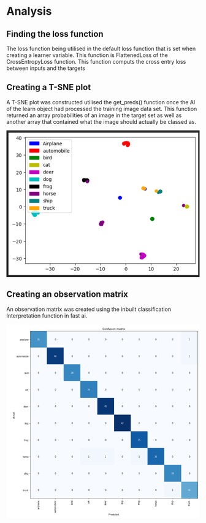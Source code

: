 # Analysis

## Finding the loss function
The loss function being utilised in the default loss function that is set when creating a learner variable. This function is FlattenedLoss of the CrossEntropyLoss function. This function computs the cross entry loss between inputs and the targets

## Creating a T-SNE plot
A T-SNE plot was constructed utilised the get_preds() function once the AI of the learn object had processed the training image data set. This function returned an array probabilities of an image in the target set as well as another array that contained what the image should actually be classed as.

![Image of T-SNE](images/T-SNE.png)

## Creating an observation matrix
An observation matrix was created using the inbuilt classification Interpretation function in fast ai.

![Image of Observation Matrix](images/observation.png)
